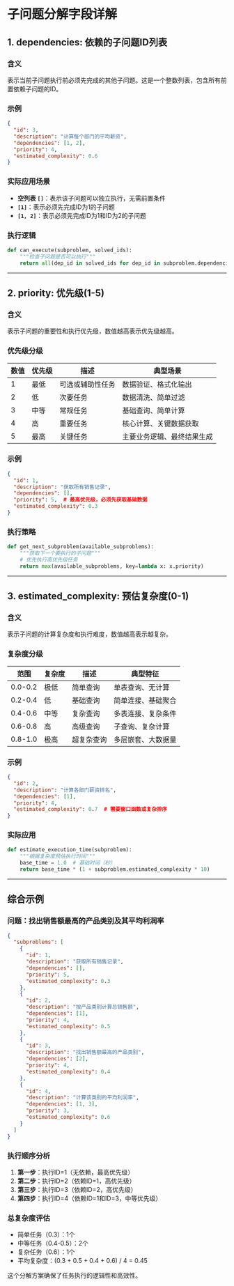 # 子问题分解字段详解

## 1. dependencies: 依赖的子问题ID列表

### 含义
表示当前子问题执行前必须先完成的其他子问题。这是一个整数列表，包含所有前置依赖子问题的ID。

### 示例
```json
{
  "id": 3,
  "description": "计算每个部门的平均薪资",
  "dependencies": [1, 2],
  "priority": 4,
  "estimated_complexity": 0.6
}
```

### 实际应用场景
- **空列表 `[]`**：表示该子问题可以独立执行，无需前置条件
- **`[1]`**：表示必须先完成ID为1的子问题
- **`[1, 2]`**：表示必须先完成ID为1和ID为2的子问题

### 执行逻辑
```python
def can_execute(subproblem, solved_ids):
    """检查子问题是否可以执行"""
    return all(dep_id in solved_ids for dep_id in subproblem.dependencies)
```

---

## 2. priority: 优先级(1-5)

### 含义
表示子问题的重要性和执行优先级，数值越高表示优先级越高。

### 优先级分级
| 数值 | 优先级 | 描述 | 典型场景 |
|------|--------|------|----------|
| 1 | 最低 | 可选或辅助性任务 | 数据验证、格式化输出 |
| 2 | 低 | 次要任务 | 数据清洗、简单过滤 |
| 3 | 中等 | 常规任务 | 基础查询、简单计算 |
| 4 | 高 | 重要任务 | 核心计算、关键数据获取 |
| 5 | 最高 | 关键任务 | 主要业务逻辑、最终结果生成 |

### 示例
```json
{
  "id": 1,
  "description": "获取所有销售记录",
  "dependencies": [],
  "priority": 5,  # 最高优先级，必须先获取基础数据
  "estimated_complexity": 0.3
}
```

### 执行策略
```python
def get_next_subproblem(available_subproblems):
    """获取下一个要执行的子问题"""
    # 优先执行高优先级任务
    return max(available_subproblems, key=lambda x: x.priority)
```

---

## 3. estimated_complexity: 预估复杂度(0-1)

### 含义
表示子问题的计算复杂度和执行难度，数值越高表示越复杂。

### 复杂度分级
| 范围 | 复杂度 | 描述 | 典型特征 |
|------|--------|------|----------|
| 0.0-0.2 | 极低 | 简单查询 | 单表查询、无计算 |
| 0.2-0.4 | 低 | 基础查询 | 简单连接、基础聚合 |
| 0.4-0.6 | 中等 | 复杂查询 | 多表连接、复杂条件 |
| 0.6-0.8 | 高 | 高级查询 | 子查询、复杂计算 |
| 0.8-1.0 | 极高 | 超复杂查询 | 多层嵌套、大数据量 |

### 示例
```json
{
  "id": 2,
  "description": "计算各部门薪资排名",
  "dependencies": [1],
  "priority": 4,
  "estimated_complexity": 0.7  # 需要窗口函数或复杂排序
}
```

### 实际应用
```python
def estimate_execution_time(subproblem):
    """根据复杂度预估执行时间"""
    base_time = 1.0  # 基础时间（秒）
    return base_time * (1 + subproblem.estimated_complexity * 10)
```

---

## 综合示例

### 问题：找出销售额最高的产品类别及其平均利润率

```json
{
  "subproblems": [
    {
      "id": 1,
      "description": "获取所有销售记录",
      "dependencies": [],
      "priority": 5,
      "estimated_complexity": 0.3
    },
    {
      "id": 2,
      "description": "按产品类别计算总销售额",
      "dependencies": [1],
      "priority": 4,
      "estimated_complexity": 0.5
    },
    {
      "id": 3,
      "description": "找出销售额最高的产品类别",
      "dependencies": [2],
      "priority": 4,
      "estimated_complexity": 0.4
    },
    {
      "id": 4,
      "description": "计算该类别的平均利润率",
      "dependencies": [1, 3],
      "priority": 3,
      "estimated_complexity": 0.6
    }
  ]
}
```

### 执行顺序分析
1. **第一步**：执行ID=1（无依赖，最高优先级）
2. **第二步**：执行ID=2（依赖ID=1，高优先级）
3. **第三步**：执行ID=3（依赖ID=2，高优先级）
4. **第四步**：执行ID=4（依赖ID=1和ID=3，中等优先级）

### 总复杂度评估
- 简单任务（0.3）：1个
- 中等任务（0.4-0.5）：2个
- 复杂任务（0.6）：1个
- 平均复杂度：(0.3 + 0.5 + 0.4 + 0.6) / 4 = 0.45

这个分解方案确保了任务执行的逻辑性和高效性。